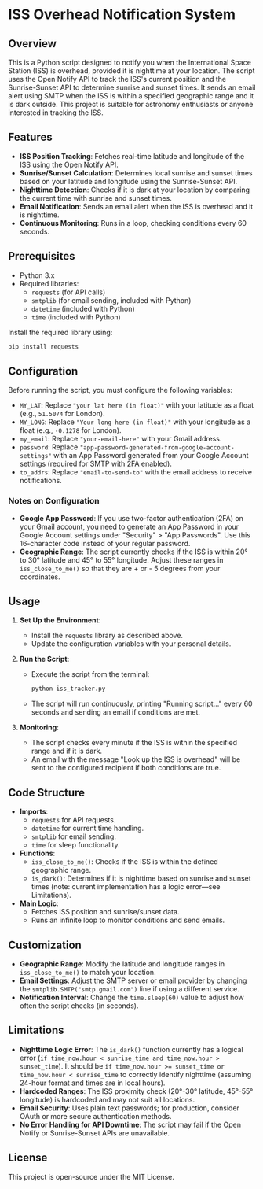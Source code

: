 # ISS Overhead Notification System

## Overview

This is a Python script designed to notify you when the International Space Station (ISS) is overhead, provided it is nighttime at your location. The script uses the Open Notify API to track the ISS's current position and the Sunrise-Sunset API to determine sunrise and sunset times. It sends an email alert using SMTP when the ISS is within a specified geographic range and it is dark outside. This project is suitable for astronomy enthusiasts or anyone interested in tracking the ISS.

## Features

- **ISS Position Tracking**: Fetches real-time latitude and longitude of the ISS using the Open Notify API.
- **Sunrise/Sunset Calculation**: Determines local sunrise and sunset times based on your latitude and longitude using the Sunrise-Sunset API.
- **Nighttime Detection**: Checks if it is dark at your location by comparing the current time with sunrise and sunset times.
- **Email Notification**: Sends an email alert when the ISS is overhead and it is nighttime.
- **Continuous Monitoring**: Runs in a loop, checking conditions every 60 seconds.

## Prerequisites

- Python 3.x
- Required libraries:
  - `requests` (for API calls)
  - `smtplib` (for email sending, included with Python)
  - `datetime` (included with Python)
  - `time` (included with Python)

Install the required library using:

```bash
pip install requests
```

## Configuration

Before running the script, you must configure the following variables:

- `MY_LAT`: Replace `"your lat here (in float)"` with your latitude as a float (e.g., `51.5074` for London).
- `MY_LONG`: Replace `"Your long here (in float)"` with your longitude as a float (e.g., `-0.1278` for London).
- `my_email`: Replace `"your-email-here"` with your Gmail address.
- `password`: Replace `"app-password-generated-from-google-account-settings"` with an App Password generated from your Google Account settings (required for SMTP with 2FA enabled).
- `to_addrs`: Replace `"email-to-send-to"` with the email address to receive notifications.

### Notes on Configuration

- **Google App Password**: If you use two-factor authentication (2FA) on your Gmail account, you need to generate an App Password in your Google Account settings under "Security" &gt; "App Passwords". Use this 16-character code instead of your regular password.
- **Geographic Range**: The script currently checks if the ISS is within 20° to 30° latitude and 45° to 55° longitude. Adjust these ranges in `iss_close_to_me()` so that they are + or - 5 degrees from your coordinates.

## Usage

1. **Set Up the Environment**:

   - Install the `requests` library as described above.
   - Update the configuration variables with your personal details.

2. **Run the Script**:

   - Execute the script from the terminal:

     ```bash
     python iss_tracker.py
     ```
   - The script will run continuously, printing "Running script..." every 60 seconds and sending an email if conditions are met.

3. **Monitoring**:

   - The script checks every minute if the ISS is within the specified range and if it is dark.
   - An email with the message "Look up the ISS is overhead" will be sent to the configured recipient if both conditions are true.

## Code Structure

- **Imports**:
  - `requests` for API requests.
  - `datetime` for current time handling.
  - `smtplib` for email sending.
  - `time` for sleep functionality.
- **Functions**:
  - `iss_close_to_me()`: Checks if the ISS is within the defined geographic range.
  - `is_dark()`: Determines if it is nighttime based on sunrise and sunset times (note: current implementation has a logic error—see Limitations).
- **Main Logic**:
  - Fetches ISS position and sunrise/sunset data.
  - Runs an infinite loop to monitor conditions and send emails.

## Customization

- **Geographic Range**: Modify the latitude and longitude ranges in `iss_close_to_me()` to match your location.
- **Email Settings**: Adjust the SMTP server or email provider by changing the `smtplib.SMTP("smtp.gmail.com")` line if using a different service.
- **Notification Interval**: Change the `time.sleep(60)` value to adjust how often the script checks (in seconds).

## Limitations

- **Nighttime Logic Error**: The `is_dark()` function currently has a logical error (`if time_now.hour < sunrise_time and time_now.hour > sunset_time`). It should be `if time_now.hour >= sunset_time or time_now.hour < sunrise_time` to correctly identify nighttime (assuming 24-hour format and times are in local hours).
- **Hardcoded Ranges**: The ISS proximity check (20°-30° latitude, 45°-55° longitude) is hardcoded and may not suit all locations.
- **Email Security**: Uses plain text passwords; for production, consider OAuth or more secure authentication methods.
- **No Error Handling for API Downtime**: The script may fail if the Open Notify or Sunrise-Sunset APIs are unavailable.

## License

This project is open-source under the MIT License.

## 